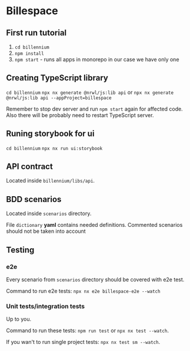 # Billespace

## First run tutorial

1. `cd billennium`
2. `npm install`
3. `npm start` - runs all apps in monorepo in our case we have only one

## Creating TypeScript library

`cd billennium`
`npx nx generate @nrwl/js:lib api` or `npx nx generate @nrwl/js:lib api --appProject=billespace`

Remember to stop dev server and run `npm start` again for affected code.
Also there will be probably need to restart TypeScript server.

## Runing storybook for ui

`cd billennium`
`npx nx run ui:storybook`

## API contract

Located inside `billennium/libs/api`.

## BDD scenarios

Located inside `scenarios` directory.

File `dictionary` **yaml** contains needed definitions.
Commented scenarios should not be taken into account

## Testing

### e2e

Every scenario from `scenarios` directory should be covered with e2e test.

Command to run e2e tests: `npx nx e2e billespace-e2e --watch`

### Unit tests/integration tests

Up to you.

Command to run these tests: `npm run test` or `npx nx test --watch`.

If you wan't to run single project tests: `npx nx test sm --watch`.
